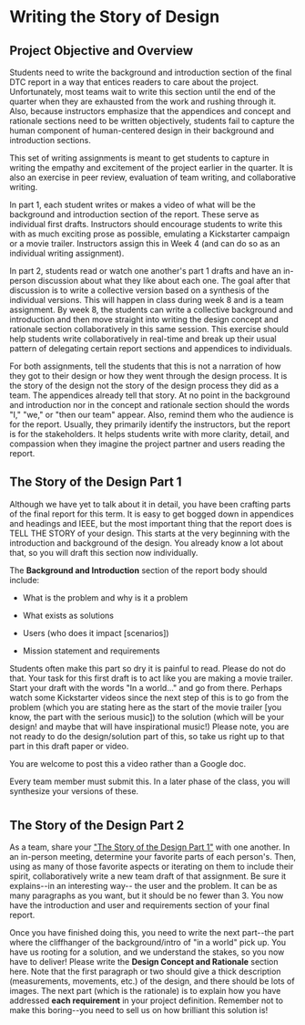 # Writing the Story of Design
## **Project Objective and Overview**

Students need to write the background and introduction section of the final DTC report in a way that entices readers to care about the project. Unfortunately, most teams wait to write this section until the end of the quarter when they are exhausted from the work and rushing through it. Also, because instructors emphasize that the appendices and concept and rationale sections need to be written objectively, students fail to capture the human component of human-centered design in their background and introduction sections.

This set of writing assignments is meant to get students to capture in writing the empathy and excitement of the project earlier in the quarter. It is also an exercise in peer review, evaluation of team writing, and collaborative writing.

In part 1, each student writes or makes a video of what will be the background and introduction section of the report. These serve as individual first drafts. Instructors should encourage students to write this with as much exciting prose as possible, emulating a Kickstarter campaign or a movie trailer. Instructors assign this in Week 4 (and can do so as an individual writing assignment).

In part 2, students read or watch one another's part 1 drafts and have an in-person discussion about what they like about each one. The goal after that discussion is to write a collective version based on a synthesis of the individual versions. This will happen in class during week 8 and is a team assignment. By week 8, the students can write a collective background and introduction and then move straight into writing the design concept and rationale section collaboratively in this same session. This exercise should help students write collaboratively in real-time and break up their usual pattern of delegating certain report sections and appendices to individuals.

For both assignments, tell the students that this is not a narration of how they got to their design or how they went through the design process. It is the story of the design not the story of the design process they did as a team. The appendices already tell that story. At no point in the background and introduction nor in the concept and rationale section should the words "I," "we," or "then our team" appear. Also, remind them who the audience is for the report. Usually, they primarily identify the instructors, but the report is for the stakeholders. It helps students write with more clarity, detail, and compassion when they imagine the project partner and users reading the report.

## **The Story of the Design Part 1**

Although we have yet to talk about it in detail, you have been crafting parts of the final report for this term. It is easy to get bogged down in appendices and headings and IEEE, but the most important thing that the report does is TELL THE STORY of your design. This starts at the very beginning with the introduction and background of the design. You already know a lot about that, so you will draft this section now individually.

The **Background and Introduction** section of the report body should include:

-   What is the problem and why is it a problem

-   What exists as solutions

-   Users (who does it impact \[scenarios\])

-   Mission statement and requirements

Students often make this part so dry it is painful to read. Please do not do that. Your task for this first draft is to act like you are making a movie trailer. Start your draft with the words \"In a world\...\" and go from there. Perhaps watch some Kickstarter videos since the next step of this is to go from the problem (which you are stating here as the start of the movie trailer \[you know, the part with the serious music\]) to the solution (which will be your design! and maybe that will have inspirational music!) Please note, you are not ready to do the design/solution part of this, so take us right up to that part in this draft paper or video.

You are welcome to post this a video rather than a Google doc.

Every team member must submit this. In a later phase of the class, you will synthesize your versions of these.

#  

## **The Story of the Design Part 2**

As a team, share your [\"The Story of the Design Part 1\"](https://canvas.northwestern.edu/courses/149804/assignments/954171) with one another. In an in-person meeting, determine your favorite parts of each person\'s. Then, using as many of those favorite aspects or iterating on them to include their spirit, collaboratively write a new team draft of that assignment. Be sure it explains\--in an interesting way\-- the user and the problem. It can be as many paragraphs as you want, but it should be no fewer than 3. You now have the introduction and user and requirements section of your final report.

Once you have finished doing this, you need to write the next part\--the part where the cliffhanger of the background/intro of \"in a world\" pick up. You have us rooting for a solution, and we understand the stakes, so you now have to deliver! Please write the **Design Concept and Rationale** section here. Note that the first paragraph or two should give a thick description (measurements, movements, etc.) of the design, and there should be lots of images. The next part (which is the rationale) is to explain how you have addressed **each requirement** in your project definition. Remember not to make this boring\--you need to sell us on how brilliant this solution is!
